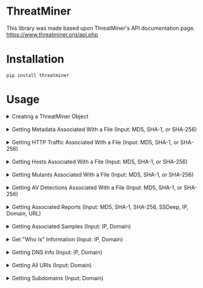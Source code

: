 # ThreatMiner
This library was made based upon ThreatMiner's API documentation page. https://www.threatminer.org/api.php

# Installation

```
pip install threatminer
```

# Usage

<details><summary>Creating a ThreatMiner Object</summary>

* Code

```
from threatminer import ThreatMiner

tm = ThreatMiner()
```
</details>

<br>

<details><summary>Getting Metadata Associated With a File (Input: MD5, SHA-1, or SHA-256)</summary>

* Code

    ```
    response = tm.get_metadata('e6ff1bf0821f00384cdd25efb9b1cc09')
    print(response)
    ```

* Output

    ```
    {
    "status_code": "200",
    "status_message": "Results found.",
    "results": [
        {
        "md5": "e6ff1bf0821f00384cdd25efb9b1cc09",
        "sha1": "16fd388151c0e73b074faa33698b9afc5c024b59",
        "sha256": "555b3689dec6ad888348c595426d112d041de5c989d4929284594d1e09f3d85f",
        "sha512": "7be8545c03f26192feb6eaf361b78b91966de28d2917ba1902508ad8589e0f0df748e82a265513f0426b50fedfda8fa6947c8b9e511b5d9a771ab20dc748367b",
        "ssdeep": "3072:HcRtvDzz/rup4/skvknm+GytbPlIyWYmxHznEt3xnDn/1iyG6mb2LoUEb:HEtvD7MkvVIpPlIjYQjQ3N/MV1AtE",
        "imphash": "dc73a9bd8de0fd640549c85ac4089b87",
        "file_type": "PE32 executable (GUI) Intel 80386, for MS Windows",
        "architecture": "32 Bit",
        "authentihash": "f3ec83f9862e9b09203a21ddac5ecdc4f874a591c2b03ffc4d9a5749e4655e28",
        "file_name": "installaware.15-patch.exe",
        "file_size": "546304 bytes",
        "date_analysed": "2016-03-13 03:46:38"
        }
    ]
    }
    ```
</details>

<br>

<details><summary>Getting HTTP Traffic Associated With a File (Input: MD5, SHA-1, or SHA-256)</summary>

* Code

    ```
    response = tm.get_http_traffic('e6ff1bf0821f00384cdd25efb9b1cc09')
    print(response)
    ```

* Output
    ```
    {
    "status_code": "200",
    "status_message": "Results found.",
    "results": [
        {
        "http_traffic": [
            {
            "domain": "www.installaware.com",
            "source": "Hybrid-analysis",
            "url": "/",
            "ip": "209.222.0.52",
            "method": "GET",
            "raw": "GET / HTTP/1.1\nAccept: */*\nAccept-Language: en-us\nUser-Agent: Mozilla/4.0 (compatible; MSIE 8.0; Windows NT 6.1; Trident/4.0; SLCC2; .NET CLR 2.0.50727; .NET CLR 3.5.30729; .NET CLR 3.0.30729; Media Center PC 6.0; .NET4.0C; .NET4.0E)\nAccept-Encoding: gzip, deflate\nHost: www.installaware.com\nConnection: Keep-Alive",
            "user_agent": "Mozilla/4.0 (compatible; MSIE 8.0; Windows NT 6.1; Trident/4.0; SLCC2; .NET CLR 2.0.50727; .NET CLR 3.5.30729; .NET CLR 3.0.30729; Media Center PC 6.0; .NET4.0C; .NET4.0E)",
            "port": ""
            },
            {
            "domain": "www.installaware.com",
            "source": "Hybrid-analysis",
            "url": "/installaware/2011/style.css",
            "ip": "209.222.0.52",
            "method": "GET",
            "raw": "GET /installaware/2011/style.css HTTP/1.1\nAccept: */*\nReferer: http://www.installaware.com/\nAccept-Language: en-US\nUser-Agent: Mozilla/4.0 (compatible; MSIE 8.0; Windows NT 6.1; Trident/4.0; SLCC2; .NET CLR 2.0.50727; .NET CLR 3.5.30729; .NET CLR 3.0.30729; Media Center PC 6.0; .NET4.0C; .NET4.0E)\nAccept-Encoding: gzip, deflate\nHost: www.installaware.com\nConnection: Keep-Alive",
            "user_agent": "Mozilla/4.0 (compatible; MSIE 8.0; Windows NT 6.1; Trident/4.0; SLCC2; .NET CLR 2.0.50727; .NET CLR 3.5.30729; .NET CLR 3.0.30729; Media Center PC 6.0; .NET4.0C; .NET4.0E)",
            "port": ""
            }
        ]
        }]
    }
    ```

</details>

<br>

<details><summary>Getting Hosts Associated With a File (Input: MD5, SHA-1, or SHA-256)</summary>

* Code

    ```
    response = tm.get_hosts('e6ff1bf0821f00384cdd25efb9b1cc09')
    print(response)
    ```

* Output
    ```
    {
        "status_code": "200",
        "status_message": "Results found.",
        "results": [
            {
            "domains": [
                {
                "ip": "173.194.192.100",
                "domain": "www.google-analytics.com"
                },
                {
                "ip": "173.194.192.97",
                "domain": "www.googletagmanager.com"
                },
                {
                "ip": "216.58.216.106",
                "domain": "ajax.googleapis.com"
                },
                {
                "ip": "209.222.0.52",
                "domain": "www.installaware.com"
                },
                {
                "ip": "72.32.150.153",
                "domain": "installaware.app12.hubspot.com"
                },
                {
                "ip": "172.230.212.74",
                "domain": "js.hubspot.com"
                },
                {
                "ip": "74.125.135.156",
                "domain": "stats.g.doubleclick.net"
                }
            ],
            "hosts": [
                "209.222.0.52",
                "72.32.150.153"
            ]
            }
        ]
    }
    ```

</details>

<br>

<details><summary>Getting Mutants Associated With a File (Input: MD5, SHA-1, or SHA-256)</summary>

* Code

    ```
    response = tm.get_mutants('e6ff1bf0821f00384cdd25efb9b1cc09')
    print(response)
    ```

* Output
    ```
    {
        "status_code": "200",
        "status_message": "Results found.",
        "results": [
            {
            "mutants": [
                "\"\\Sessions\\1\\BaseNamedObjects\\Local\\MidiMapper_modLongMessage_RefCnt\"",
                "\"\\Sessions\\1\\BaseNamedObjects\\Local\\!IETld!Mutex\""
            ]
            }
        ]
    }
    ```

</details>

<br>

<details><summary>Getting AV Detections Associated With a File (Input: MD5, SHA-1, or SHA-256)</summary>

* Code

    ```
    response = tm.get_av_detections('e6ff1bf0821f00384cdd25efb9b1cc09')
    print(response)
    ```

* Output
    ```
    {
        "status_code": "200",
        "status_message": "Results found.",
        "results": [
            {
            "av_detections": [
                {
                "detection": "Trojan.Generic.8175716",
                "av": "MicroWorld-eScan"
                },
                {
                "detection": "Trojan-Spy.Win32.Hoardy!O",
                "av": "CMC"
                },
                {
                "detection": "TrojanAPT.Infostealer.H4",
                "av": "CAT-QuickHeal"
                },
                {
                "detection": "Spyware.Infostealer.Flea.APT",
                "av": "ALYac"
                },
                ...
                {
                "detection": "HEUR/Malware.QVM09.Gen",
                "av": "Qihoo-360"
                }
            ]
            }
        ]
    }
    ```

</details>

<br>

<details><summary>Getting Associated Reports (Input: MD5, SHA-1, SHA-256, SSDeep, IP, Domain, URL)</summary>

* Code

    ```
    response = tm.get_report('vwrm.com')
    print(response)
    ```

* Output
    ```
    {
        "status_code": "200",
        "status_message": "Results found.",
        "results": [
            {
            "filename": "comment_crew_indicators_of_compromise.pdf",
            "year": "2013",
            "URL": "https://www.threatminer.org/report.php?q=comment_crew_indicators_of_compromise.pdf&y=2013"
            }
        ]
    }
    ```

</details>

<br>

<details><summary>Getting Associated Samples (Input: IP, Domain)</summary>

* Code

    ```
    response = tm.get_related_samples('216.58.213.110')
    print(response)
    ```

* Output
    ```
    {
        "status_code": "200",
        "status_message": "Results found.",
        "results": [
            "dd0418c01b7196e967a63fedda70eaf6de4fffb5296a24b9ec13f7a09c2f7bc1",
            "abf736e1a8e0508b6dd840b012d4231cf13f8b48c2dcb3ed18ce92a59dba7109",
            "66e2a31fe008a463431b9ef0ffdf1de1706626d30776de2ec861d11e498e023c",
            "3cb694866d37274dcc0e46aaa20a45d55f4c8de6798e1226898776ea202162bf",
            "cdb4f8bc40e72cc3cc9ec9b0636f36a01ce38bdc7e0cf1e1df6adfdf6e7d71ee",
            "c40c320267f90b4f66dfff2b10db450d12d88cba7c488c09fbe55360742c828e",
            "694f36b9d133e602c946caa49c42c3cf77d6f94405aba8924f9b6a21a42fc12a",
            "6dc6249419f0e10aaacb513f9411a73f9da2c694727cc53c1883f176c5d5811f",
            "94a2a98ca3e9fd5d48ddc86abf19979b99c31370dbbf286a709ad13829dc35ea",
            "914fc30ab1ae8920812bf87037e18ef06eed5f3327e9aa43d9e9e933455c9a3c",
            "b9a6350fb3ff6bc1a567be2689b4763245214782fd09a39a1dced29ef63ae447",
            "161897e4f2447cc01e2efaa58d8fbfb09eeee02902a2ef666bdf8239c13cd590"
        ]
    }
    ```

</details>

<br>

<details><summary>Get "Who Is" Information (Input: IP, Domain)</summary>

* Code

    ```
    response = tm.who_is('vwrm.com')
    print(response)
    ```

* Output
    ```
    {
        "status_code": "200",
        "status_message": "Results found.",
        "results": [
            {
            "domain": "vwrm.com",
            "is_subdomain": false,
            "root_domain": "",
            "whois": {
                "updated_date": "2012-03-26 12:04:11",
                "whois_md5": "f8c433f165d39ce655c18e91d685cca0",
                "billing_info": {
                "Organization": " Aliant Telecom",
                "City": " Saint John",
                "State": " New Brunswick",
                "Country": " Canada",
                "Postal_Code": " E2L4K2"
                },
                "registrant_info": {
                "City": " Kentville",
                "Country": " Canada",
                "State": " Nova Scotia",
                "Street": " PO Box 895",
                "Postal_Code": " B4N4H8",
                "Organization": " Valley Waste Resource Management"
                },
                "creation_date": "1999-04-01 05:00:00",
                "whois_server": "whois.register.com",
                "emails": {
                "admin": "",
                "tech": "",
                "registrant": "",
                "billing": ""
                },
                "tech_info": {
                "Organization": " Aliant Telecom",
                "City": " Saint John",
                "State": " New Brunswick",
                "Country": " Canada",
                "Postal_Code": " E2L4K2"
                },
                "admin_info": {
                "Organization": " Aliant Telecom",
                "City": " Saint John",
                "State": " New Brunswick",
                "Country": " Canada",
                "Postal_Code": " E2L4K2"
                },
                "nameservers": [
                "onyx.nbnet.nb.ca",
                "opal.nbnet.nb.ca"
                ],
                "expiration_date": "2017-04-01 04:00:00",
                "email_hashes": {
                "admin": "",
                "tech": "",
                "registrant": "",
                "billing": ""
                },
                "registrar": "register.com, inc.",
                "date_checked": "2016-11-22 14:10:14",
                "reg_info": {
                "Organization": " Aliant Telecom",
                "City": " Saint John",
                "State": " New Brunswick",
                "Country": " Canada",
                "Postal_Code": " E2L4K2"
                }
            },
            "last_updated": "2016-01-16 00:00:00"
            }
        ]
    }
    ```

</details>

<br>

<details><summary>Getting DNS Info (Input: IP, Domain)</summary>

* Code

    ```
    response = tm.passive_dns('vwrm.com')
    print(response)
    ```

* Output
    ```
    {
        "status_code": "200",
        "status_message": "Results found.",
        "results": [
            {
            "ip": "209.29.221.235",
            "first_seen": "2013-09-19 00:00:00",
            "last_seen": "2016-02-01 09:41:15"
            }
        ]
    }
    ```

</details>

<br>

<details><summary>Getting All URIs (Input: Domain)</summary>

* Code

    ```
    response = tm.get_uris('vwrm.com')
    print(response)
    ```

* Output
    ```
    {
        "status_code": "200",
        "status_message": "Results found.",
        "results": [
            {
            "domain": "vwrm.com",
            "ip": "",
            "uri": "http://vwrm.com/maps/iexplorer.zip",
            "last_seen": "2014-07-17 16:51:28"
            },
            {
            "domain": "vwrm.com",
            "ip": "",
            "uri": "http://vwrm.com/",
            "last_seen": "2013-04-23 18:48:53"
            }
        ]
    }
    ```

</details>

<br>

<details><summary>Getting Subdomains (Input: Domain)</summary>

* Code

    ```
    response = tm.get_subdomains('vwrm.com')
    print(response)
    ```

* Output
    ```
    {
        "status_code": "200",
        "status_message": "Results found.",
        "results": [
            "www.vwrm.com",
            "mail.vwrm.com"
        ]
    }
    ```

</details>

